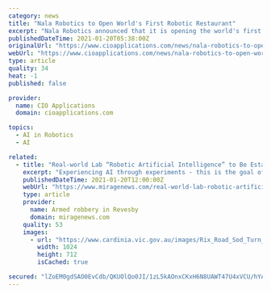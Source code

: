```yaml
---
category: news
title: "Nala Robotics to Open World's First Robotic Restaurant"
excerpt: "Nala Robotics announced that it is opening the world's first state-of-the-art intelligent restaurant, in Naperville, Illinois, at Route 59 and Ogden Ave. this April 2021. This AI-based robotic kitchen can create dishes from any cuisine around the world,"
publishedDateTime: 2021-01-20T05:38:00Z
originalUrl: "https://www.cioapplications.com/news/nala-robotics-to-open-world-s-first-robotic-restaurant-nid-7100.html"
webUrl: "https://www.cioapplications.com/news/nala-robotics-to-open-world-s-first-robotic-restaurant-nid-7100.html"
type: article
quality: 34
heat: -1
published: false

provider:
  name: CIO Applications
  domain: cioapplications.com

topics:
  - AI in Robotics
  - AI

related:
  - title: "Real-world Lab “Robotic Artificial Intelligence” to Be Established at KIT"
    excerpt: "Experiencing AI through experiments - this is the goal of the real-world lab \"Robotic Artificial Intelligence\" of KIT. (Photo: KIT)"
    publishedDateTime: 2021-01-20T12:00:00Z
    webUrl: "https://www.miragenews.com/real-world-lab-robotic-artificial-intelligence-to-be-established-at-kit/"
    type: article
    provider:
      name: Armed robbery in Revesby
      domain: miragenews.com
    quality: 53
    images:
      - url: "https://www.cardinia.vic.gov.au/images/Rix_Road_Sod_Turn_web_copy.JPG"
        width: 1024
        height: 712
        isCached: true

secured: "lZoEM0gdSAO0EvCdb/QKUOlQo0JI/1zL5kAOnxCKxH6N8UAWT47U4xVCU/hYAU4IvNcmUGVm+PSmeMZ2vgCNWFAXjD4QwoOAEGaWucJVudSrAjZXohQw+gAvQ78a8Iw1WL4odZZt6DHmR+RuvCUdv938kkqJ3fACPEpe5MfSBf2wv+Zer0B9ra4wl+JSCL20+eT3+YaukjjbTvIGwDYVJ4SldKAU4TtYyuEeK2JVtUCfq/Wf3JJkHtTCBAhe7eLiirBu/XD7KPpjnME9cUZTTaSpmOj/ef2cSVoCvoyYUzgslafXScQn0IlEPqMT3aZjER1TJs6RhasuWlre06L2k/t1J0pKBADock2AD8ke5Ak=;6m+cybXpx4Pu0BtLgyN31g=="
---
```


